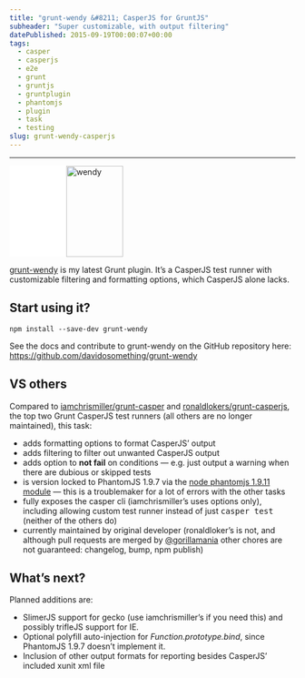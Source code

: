 ```yaml
---
title: "grunt-wendy &#8211; CasperJS for GruntJS"
subheader: "Super customizable, with output filtering"
datePublished: 2015-09-19T00:00:07+00:00
tags:
  - casper
  - casperjs
  - e2e
  - grunt
  - gruntjs
  - gruntplugin
  - phantomjs
  - plugin
  - task
  - testing
slug: grunt-wendy-casperjs
---
```



<hr />
<p><img src="data:image/gif;base64,R0lGODdhAQABAPAAAP///wAAACwAAAAAAQABAEACAkQBADs=" data-lazy-type="image" data-lazy-src="http://davidosomething.com/content/uploads/wendy.png" alt="wendy" width="100" height="160" class="lazy lazy-hidden alignleft size-full wp-image-1870" /><noscript><img src="http://davidosomething.com/content/uploads/wendy.png" alt="wendy" width="100" height="160" class="alignleft size-full wp-image-1870" /></noscript></p>
<p><a href="https://github.com/davidosomething/grunt-wendy">grunt-wendy</a> is my latest Grunt plugin. It&#8217;s a CasperJS test runner with customizable filtering and formatting options, which CasperJS alone lacks.</p>
<h2>Start using it?</h2>
<pre><code>npm install --save-dev grunt-wendy</code></pre>
<p>See the docs and contribute to grunt-wendy on the GitHub repository here: <a title="grunt-wendy on GitHub" href="https://github.com/davidosomething/grunt-wendy" target="_blank">https://github.com/davidosomething/grunt-wendy</a></p>
<h2>VS others</h2>
<p>Compared to <a href="https://github.com/iamchrismiller/grunt-casper">iamchrismiller/grunt-casper</a> and <a href="https://github.com/ronaldlokers/grunt-casperjs">ronaldlokers/grunt-casperjs</a>, the top two Grunt CasperJS test runners (all others are no longer maintained), this task:</p>
<ul>
<li>adds formatting options to format CasperJS&#8217; output</li>
<li>adds filtering to filter out unwanted CasperJS output</li>
<li>adds option to <strong>not fail</strong> on conditions &#8212; e.g. just output a warning when there are dubious or skipped tests</li>
<li>is version locked to PhantomJS 1.9.7 via the <a href="https://github.com/Medium/phantomjs">node phantomjs 1.9.11 module</a> &#8212; this is a troublemaker for a lot of errors with the other tasks</li>
<li>fully exposes the casper cli (iamchrismiller&#8217;s uses options only), including allowing custom test runner instead of just <kbd>casper test</kbd> (neither of the others do)</li>
<li>currently maintained by original developer (ronaldloker&#8217;s is not, and although pull requests are merged by <a href="https://github.com/gorillamania">@gorillamania</a> other chores are not guaranteed: changelog, bump, npm publish)</li>
</ul>
<h2>What&#8217;s next?</h2>
<p>Planned additions are:</p>
<ul>
<li>SlimerJS support for gecko (use iamchrismiller&#8217;s if you need this) and possibly trifleJS support for IE.</li>
<li>Optional polyfill auto-injection for <var>Function.prototype.bind</var>, since PhantomJS 1.9.7 doesn&#8217;t implement it.</li>
<li>Inclusion of other output formats for reporting besides CasperJS&#8217; included xunit xml file</li>
</ul>

